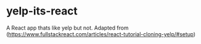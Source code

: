 # yelp-its-react
A React app thats like yelp but not. Adapted from (https://www.fullstackreact.com/articles/react-tutorial-cloning-yelp/#setup)

